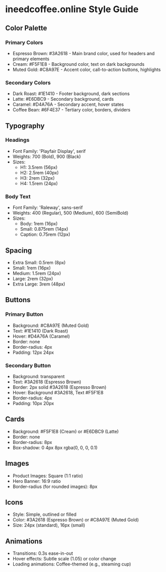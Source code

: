 # ineedcoffee.online Style Guide

## Color Palette

### Primary Colors
- Espresso Brown: #3A2618 - Main brand color, used for headers and primary elements
- Cream: #F5F1E8 - Background color, text on dark backgrounds
- Muted Gold: #C8A97E - Accent color, call-to-action buttons, highlights

### Secondary Colors
- Dark Roast: #1E1410 - Footer background, dark sections
- Latte: #E6DBC9 - Secondary background, cards
- Caramel: #D4A76A - Secondary accent, hover states
- Coffee Bean: #6F4E37 - Tertiary color, borders, dividers

## Typography

### Headings
- Font Family: 'Playfair Display', serif
- Weights: 700 (Bold), 900 (Black)
- Sizes:
  - H1: 3.5rem (56px)
  - H2: 2.5rem (40px)
  - H3: 2rem (32px)
  - H4: 1.5rem (24px)

### Body Text
- Font Family: 'Raleway', sans-serif
- Weights: 400 (Regular), 500 (Medium), 600 (SemiBold)
- Sizes:
  - Body: 1rem (16px)
  - Small: 0.875rem (14px)
  - Caption: 0.75rem (12px)

## Spacing

- Extra Small: 0.5rem (8px)
- Small: 1rem (16px)
- Medium: 1.5rem (24px)
- Large: 2rem (32px)
- Extra Large: 3rem (48px)

## Buttons

### Primary Button
- Background: #C8A97E (Muted Gold)
- Text: #1E1410 (Dark Roast)
- Hover: #D4A76A (Caramel)
- Border: none
- Border-radius: 4px
- Padding: 12px 24px

### Secondary Button
- Background: transparent
- Text: #3A2618 (Espresso Brown)
- Border: 2px solid #3A2618 (Espresso Brown)
- Hover: Background #3A2618, Text #F5F1E8
- Border-radius: 4px
- Padding: 10px 20px

## Cards

- Background: #F5F1E8 (Cream) or #E6DBC9 (Latte)
- Border: none
- Border-radius: 8px
- Box-shadow: 0 4px 8px rgba(0, 0, 0, 0.1)

## Images

- Product Images: Square (1:1 ratio)
- Hero Banner: 16:9 ratio
- Border-radius (for rounded images): 8px

## Icons

- Style: Simple, outlined or filled
- Color: #3A2618 (Espresso Brown) or #C8A97E (Muted Gold)
- Size: 24px (standard), 16px (small)

## Animations

- Transitions: 0.3s ease-in-out
- Hover effects: Subtle scale (1.05) or color change
- Loading animations: Coffee-themed (e.g., steaming cup)
